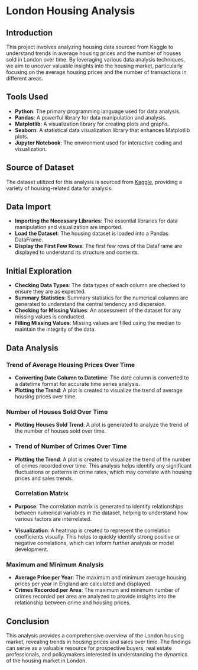 # London Housing Analysis

## Introduction
This project involves analyzing housing data sourced from Kaggle to understand trends in average housing prices and the number of houses sold in London over time. By leveraging various data analysis techniques, we aim to uncover valuable insights into the housing market, particularly focusing on the average housing prices and the number of transactions in different areas.

## Tools Used
- **Python**: The primary programming language used for data analysis.
- **Pandas**: A powerful library for data manipulation and analysis.
- **Matplotlib**: A visualization library for creating plots and graphs.
- **Seaborn**: A statistical data visualization library that enhances Matplotlib plots.
- **Jupyter Notebook**: The environment used for interactive coding and visualization.

## Source of Dataset
The dataset utilized for this analysis is sourced from [Kaggle](https://www.kaggle.com/), providing a variety of housing-related data for analysis.

## Data Import
- **Importing the Necessary Libraries**: The essential libraries for data manipulation and visualization are imported.
- **Load the Dataset**: The housing dataset is loaded into a Pandas DataFrame.
- **Display the First Few Rows**: The first few rows of the DataFrame are displayed to understand its structure and contents.

## Initial Exploration
- **Checking Data Types**: The data types of each column are checked to ensure they are as expected.
- **Summary Statistics**: Summary statistics for the numerical columns are generated to understand the central tendency and dispersion.
- **Checking for Missing Values**: An assessment of the dataset for any missing values is conducted.
- **Filling Missing Values**: Missing values are filled using the median to maintain the integrity of the data.

## Data Analysis
### Trend of Average Housing Prices Over Time
- **Converting Date Column to Datetime**: The date column is converted to a datetime format for accurate time series analysis.
- **Plotting the Trend**: A plot is created to visualize the trend of average housing prices over time.

### Number of Houses Sold Over Time
- **Plotting Houses Sold Trend**: A plot is generated to analyze the trend of the number of houses sold over time.

- ### Trend of Number of Crimes Over Time
- **Plotting the Trend**: A plot is created to visualize the trend of the number of crimes recorded over time. This analysis helps identify any significant fluctuations or patterns in crime rates, which may correlate with housing prices and sales trends.

  ### Correlation Matrix
- **Purpose**: The correlation matrix is generated to identify relationships between numerical variables in the dataset, helping to understand how various factors are interrelated.
- **Visualization**: A heatmap is created to represent the correlation coefficients visually. This helps to quickly identify strong positive or negative correlations, which can inform further analysis or model development.

### Maximum and Minimum Analysis
- **Average Price per Year**: The maximum and minimum average housing prices per year in England are calculated and displayed.
- **Crimes Recorded per Area**: The maximum and minimum number of crimes recorded per area are analyzed to provide insights into the relationship between crime and housing prices.

## Conclusion
This analysis provides a comprehensive overview of the London housing market, revealing trends in housing prices and sales over time. The findings can serve as a valuable resource for prospective buyers, real estate professionals, and policymakers interested in understanding the dynamics of the housing market in London.

